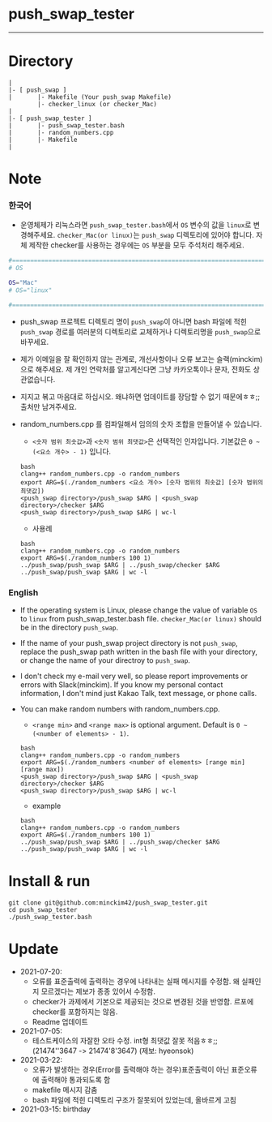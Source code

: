 # push_swap_tester
---
# Directory
```
|
|- [ push_swap ]
|		|- Makefile (Your push_swap Makefile)
		|- checker_linux (or checker_Mac)
|
|- [ push_swap_tester ]
|		|- push_swap_tester.bash
|		|- random_numbers.cpp
|		|- Makefile
|
```
# Note
### 한국어
- 운영체제가 리눅스라면 ```push_swap_tester.bash```에서 ```OS``` 변수의 값을 ```linux```로 변경해주세요. ```checker_Mac(or linux)```는 ```push_swap``` 디렉토리에 있어야 합니다. 자체 제작한 checker를 사용하는 경우에는 ```OS``` 부분을 모두 주석처리 해주세요.
```bash
#==============================================================================
# OS

OS="Mac"
# OS="linux"

#==============================================================================
```
- push_swap 프로젝트 디렉토리 명이 ```push_swap```이 아니면 bash 파일에 적힌 ```push_swap``` 경로를 여러분의 디렉토리로 교체하거나 디렉토리명을 ```push_swap```으로 바꾸세요.  
- 제가 이메일을 잘 확인하지 않는 관계로, 개선사항이나 오류 보고는 슬랙(minckim)으로 해주세요. 제 개인 연락처를 알고계신다면 그냥 카카오톡이나 문자, 전화도 상관없습니다.  
- 지지고 볶고 마음대로 하십시오. 왜냐하면 업데이트를 장담할 수 없기 때문에ㅎㅎ;; 출처만 남겨주세요.
- random_numbers.cpp 를 컴파일해서 임의의 숫자 조합을 만들어낼 수 있습니다.
	- ```<숫자 범위 최솟값>```과 ```<숫자 범위 최댓값>```은 선택적인 인자입니다. 기본값은 ```0 ~ (<요소 개수> - 1)``` 입니다.
	```
	bash
	clang++ random_numbers.cpp -o random_numbers
	export ARG=$(./random_numbers <요소 개수> [숫자 범위의 최솟값] [숫자 범위의 최댓값])
	<push_swap directory>/push_swap $ARG | <push_swap directory>/checker $ARG
	<push_swap directory>/push_swap $ARG | wc-l
	```

	- 사용례
	```
	bash
	clang++ random_numbers.cpp -o random_numbers
	export ARG=$(./random_numbers 100 1)
	../push_swap/push_swap $ARG | ../push_swap/checker $ARG
	../push_swap/push_swap $ARG | wc -l
	```
### English
- If the operating system is Linux, please change the value of variable ```OS``` to ```linux``` from push_swap_tester.bash file. ```checker_Mac(or linux)``` should be in the directory ```push_swap```.
- If the name of your push_swap project directory is not ```push_swap```, replace the push_swap path written in the bash file with your directory, or change the name of your directroy to ```push_swap```.
- I don't check my e-mail very well, so please report improvements or errors with Slack(minckim). If you know my personal contact information, I don't mind just Kakao Talk, text message, or phone calls.
- You can make random numbers with random_numbers.cpp.
	- ```<range min>``` and ```<range max>``` is optional argument. Default is ```0 ~ (<number of elements> - 1)```.
	```
	bash
	clang++ random_numbers.cpp -o random_numbers
	export ARG=$(./random_numbers <number of elements> [range min] [range max])
	<push_swap directory>/push_swap $ARG | <push_swap directory>/checker $ARG
	<push_swap directory>/push_swap $ARG | wc-l
	```

	- example
	```
	bash
	clang++ random_numbers.cpp -o random_numbers
	export ARG=$(./random_numbers 100 1)
	../push_swap/push_swap $ARG | ../push_swap/checker $ARG
	../push_swap/push_swap $ARG | wc -l
	```
# Install & run
```
git clone git@github.com:minckim42/push_swap_tester.git
cd push_swap_tester
./push_swap_tester.bash
```
# Update
- 2021-07-20:
	- 오류를 표준출력에 출력하는 경우에 나타내는 실패 메시지를 수정함. 왜 실패인지 모르겠다는 제보가 종종 있어서 수정함.
	- checker가 과제에서 기본으로 제공되는 것으로 변경된 것을 반영함. 르포에 checker를 포함하지는 않음.
	- Readme 업데이트
- 2021-07-05:
	- 테스트케이스의 자잘한 오타 수정. int형 최댓값 잘못 적음ㅎㅎ;; (21474''3647 -> 21474'8'3647) (제보: hyeonsok)
- 2021-03-22:
	- 오류가 발생하는 경우(Error를 출력해야 하는 경우)표준출력이 아닌 표준오류에 출력해야 통과되도록 함
	- makefile 메시지 감춤
	- bash 파일에 적힌 디렉토리 구조가 잘못되어 있었는데, 올바르게 고침
- 2021-03-15: birthday
